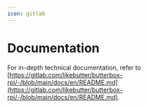 ```yaml
---
icon: gitlab
---
```


# Documentation

For in-depth technical documentation, refer to [https://gitlab.com/likebutter/butterbox-rpi/-/blob/main/docs/en/README.md](https://gitlab.com/likebutter/butterbox-rpi/-/blob/main/docs/en/README.md).
